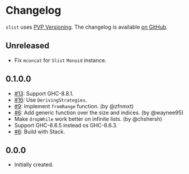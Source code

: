 # Changelog

`slist` uses [PVP Versioning][1].
The changelog is available [on GitHub][2].

## Unreleased

* Fix `mconcat` for `Slist` `Monoid` instance.

## 0.1.0.0

* [#13](https://github.com/vrom911/slist/issues/13):
  Support GHC-8.8.1.
* [#16](https://github.com/vrom911/slist/issues/16):
  Use `DerivingStrategies`.
* [#9](https://github.com/vrom911/slist/issues/9):
  Implement `fromRange` function.
  (by @zfnmxt)
* [#6](https://github.com/vrom911/slist/issues/6):
  Add generic function over the size and indices.
  (by @waynee95)
* Make `dropWhile` work better on infinite lists.
  (by @chshersh)
* Support GHC-8.6.5 instead os GHC-8.6.3.
* [#6](https://github.com/vrom911/slist/issues/6):
  Build with Stack.

## 0.0.0

* Initially created.

[1]: https://pvp.haskell.org
[2]: https://github.com/vrom911/slist/releases
